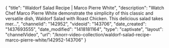 {
    "title": "Waldorf Salad Recipe | Marco Pierre White",
    "description": "Watch Chef Marco Pierre White demonstrate the simplicity of this classic and versatile dish, Waldorf Salad with Roast Chicken. This delicious salad takes mer...",
    "channelid": "142952",
    "videoid": "143706",
    "date_created": "1437693555",
    "date_modified": "1418181164",
    "type": "captivate",
    "layout": "channelVideo",
    "url": "\/knorr-video-collection\/waldorf-salad-recipe-marco-pierre-white\/142952-143706"
}
